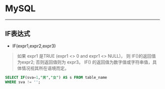 # MySQL
---
## IF表达式
- IF(expr1,expr2,expr3)
>如果 expr1 是TRUE (expr1 <> 0 and expr1 <> NULL)，
则 IF()的返回值为expr2; 否则返回值则为 expr3。
IF() 的返回值为数字值或字符串值，具体情况视其所在语境而定。
```sql
SELECT IF(sva=1,"男","女") AS s FROM table_name
WHERE sva != '';
```

